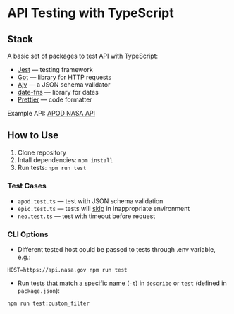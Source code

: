 # API Testing with TypeScript

## Stack

A basic set of packages to test API with TypeScript:

- [Jest](https://jestjs.io) — testing framework
- [Got](https://github.com/sindresorhus/got) — library for HTTP requests
- [Ajv](https://ajv.js.org) — a JSON schema validator
- [date-fns](https://date-fns.org) — library for dates
- [Prettier](https://prettier.io) — code formatter

Example API: [APOD NASA API](https://api.nasa.gov)

## How to Use

1. Clone repository
2. Intall dependencies: `npm install`
2. Run tests: `npm run test`

### Test Cases

- `apod.test.ts` — test with JSON schema validation
- `epic.test.ts` — tests will [skip](https://jestjs.io/docs/api#describeskipname-fn) in inappropriate environment
- `neo.test.ts` — test with timeout before request

### CLI Options

- Different tested host could be passed to tests through .env variable, e.g.:

`HOST=https://api.nasa.gov npm run test`

- Run tests [that match a specific name](https://jestjs.io/docs/cli#running-from-the-command-line) (`-t`) in `describe` or `test` (defined in `package.json`):

`npm run test:custom_filter`